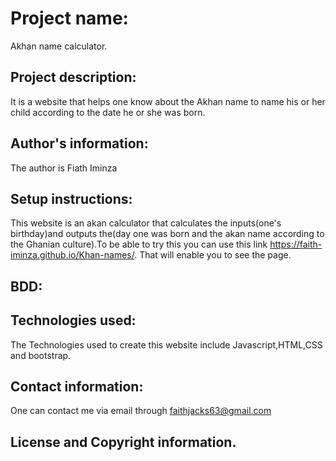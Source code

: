# Project name:
Akhan name calculator.
## Project description:
It is a website that helps one know about the Akhan name to name his or her child according to the date he or she was born.
## Author's information:
The author is Fiath Iminza
## Setup instructions:
This website is an akan calculator that calculates the inputs(one's birthday)and outputs the(day one was born and the akan name according to the Ghanian culture).To be able to try this you can use this link https://faith-iminza.github.io/Khan-names/. That will enable you to see the page.
## BDD:
## Technologies used:
The Technologies used to create this website include Javascript,HTML,CSS and bootstrap.
## Contact information:
One can contact me via email through faithjacks63@gmail.com
## License and Copyright information.

